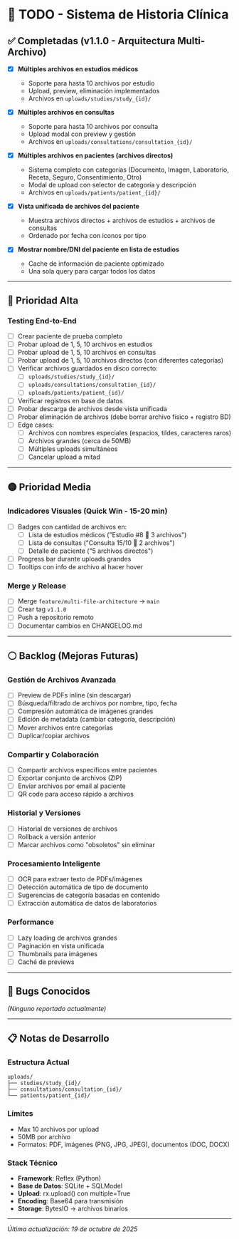 # 📝 TODO - Sistema de Historia Clínica

## ✅ Completadas (v1.1.0 - Arquitectura Multi-Archivo)

- [x] **Múltiples archivos en estudios médicos**
  - Soporte para hasta 10 archivos por estudio
  - Upload, preview, eliminación implementados
  - Archivos en `uploads/studies/study_{id}/`
  
- [x] **Múltiples archivos en consultas**
  - Soporte para hasta 10 archivos por consulta
  - Upload modal con preview y gestión
  - Archivos en `uploads/consultations/consultation_{id}/`
  
- [x] **Múltiples archivos en pacientes (archivos directos)**
  - Sistema completo con categorías (Documento, Imagen, Laboratorio, Receta, Seguro, Consentimiento, Otro)
  - Modal de upload con selector de categoría y descripción
  - Archivos en `uploads/patients/patient_{id}/`
  
- [x] **Vista unificada de archivos del paciente**
  - Muestra archivos directos + archivos de estudios + archivos de consultas
  - Ordenado por fecha con iconos por tipo
  
- [x] **Mostrar nombre/DNI del paciente en lista de estudios**
  - Cache de información de paciente optimizado
  - Una sola query para cargar todos los datos

---

## 🔴 Prioridad Alta

### Testing End-to-End
- [ ] Crear paciente de prueba completo
- [ ] Probar upload de 1, 5, 10 archivos en estudios
- [ ] Probar upload de 1, 5, 10 archivos en consultas
- [ ] Probar upload de 1, 5, 10 archivos directos (con diferentes categorías)
- [ ] Verificar archivos guardados en disco correcto:
  - [ ] `uploads/studies/study_{id}/`
  - [ ] `uploads/consultations/consultation_{id}/`
  - [ ] `uploads/patients/patient_{id}/`
- [ ] Verificar registros en base de datos
- [ ] Probar descarga de archivos desde vista unificada
- [ ] Probar eliminación de archivos (debe borrar archivo físico + registro BD)
- [ ] Edge cases:
  - [ ] Archivos con nombres especiales (espacios, tildes, caracteres raros)
  - [ ] Archivos grandes (cerca de 50MB)
  - [ ] Múltiples uploads simultáneos
  - [ ] Cancelar upload a mitad

---

## 🟡 Prioridad Media

### Indicadores Visuales (Quick Win - 15-20 min)
- [ ] Badges con cantidad de archivos en:
  - [ ] Lista de estudios médicos ("Estudio #8 📎 3 archivos")
  - [ ] Lista de consultas ("Consulta 15/10 📎 2 archivos")
  - [ ] Detalle de paciente ("5 archivos directos")
- [ ] Progress bar durante uploads grandes
- [ ] Tooltips con info de archivo al hacer hover

### Merge y Release
- [ ] Merge `feature/multi-file-architecture` → `main`
- [ ] Crear tag `v1.1.0`
- [ ] Push a repositorio remoto
- [ ] Documentar cambios en CHANGELOG.md

---

## ⚪ Backlog (Mejoras Futuras)

### Gestión de Archivos Avanzada
- [ ] Preview de PDFs inline (sin descargar)
- [ ] Búsqueda/filtrado de archivos por nombre, tipo, fecha
- [ ] Compresión automática de imágenes grandes
- [ ] Edición de metadata (cambiar categoría, descripción)
- [ ] Mover archivos entre categorías
- [ ] Duplicar/copiar archivos

### Compartir y Colaboración
- [ ] Compartir archivos específicos entre pacientes
- [ ] Exportar conjunto de archivos (ZIP)
- [ ] Enviar archivos por email al paciente
- [ ] QR code para acceso rápido a archivos

### Historial y Versiones
- [ ] Historial de versiones de archivos
- [ ] Rollback a versión anterior
- [ ] Marcar archivos como "obsoletos" sin eliminar

### Procesamiento Inteligente
- [ ] OCR para extraer texto de PDFs/imágenes
- [ ] Detección automática de tipo de documento
- [ ] Sugerencias de categoría basadas en contenido
- [ ] Extracción automática de datos de laboratorios

### Performance
- [ ] Lazy loading de archivos grandes
- [ ] Paginación en vista unificada
- [ ] Thumbnails para imágenes
- [ ] Caché de previews

---

## 🐛 Bugs Conocidos

*(Ninguno reportado actualmente)*

---

## 📋 Notas de Desarrollo

### Estructura Actual
```
uploads/
├── studies/study_{id}/
├── consultations/consultation_{id}/
└── patients/patient_{id}/
```

### Límites
- Max 10 archivos por upload
- 50MB por archivo
- Formatos: PDF, imágenes (PNG, JPG, JPEG), documentos (DOC, DOCX)

### Stack Técnico
- **Framework**: Reflex (Python)
- **Base de Datos**: SQLite + SQLModel
- **Upload**: rx.upload() con multiple=True
- **Encoding**: Base64 para transmisión
- **Storage**: BytesIO → archivos binarios

---

*Última actualización: 19 de octubre de 2025*
